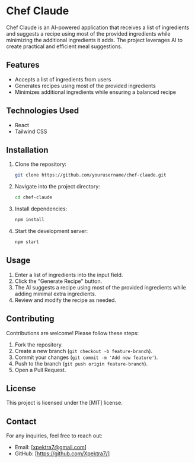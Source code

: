 # Chef Claude

Chef Claude is an AI-powered application that receives a list of ingredients and suggests a recipe using most of the provided ingredients while minimizing the additional ingredients it adds. The project leverages AI to create practical and efficient meal suggestions.

## Features
- Accepts a list of ingredients from users
- Generates recipes using most of the provided ingredients
- Minimizes additional ingredients while ensuring a balanced recipe

## Technologies Used
- React
- Tailwind CSS

## Installation

1. Clone the repository:
   ```sh
   git clone https://github.com/yourusername/chef-claude.git
   ```
2. Navigate into the project directory:
   ```sh
   cd chef-claude
   ```
3. Install dependencies:
   ```sh
   npm install
   ```
4. Start the development server:
   ```sh
   npm start
   ```

## Usage
1. Enter a list of ingredients into the input field.
2. Click the "Generate Recipe" button.
3. The AI suggests a recipe using most of the provided ingredients while adding minimal extra ingredients.
4. Review and modify the recipe as needed.

## Contributing
Contributions are welcome! Please follow these steps:
1. Fork the repository.
2. Create a new branch (`git checkout -b feature-branch`).
3. Commit your changes (`git commit -m 'Add new feature'`).
4. Push to the branch (`git push origin feature-branch`).
5. Open a Pull Request.

## License
This project is licensed under the [MIT] license.

## Contact
For any inquiries, feel free to reach out:
- Email: [xpektra7@gmail.com]
- GitHub: [https://github.com/Xpektra7/]

